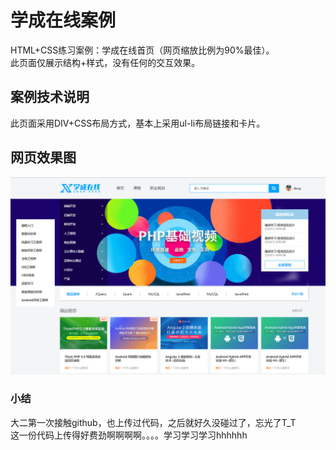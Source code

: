 # 学成在线案例
HTML+CSS练习案例：学成在线首页（网页缩放比例为90%最佳）。  
此页面仅展示结构+样式，没有任何的交互效果。  
## 案例技术说明
此页面采用DIV+CSS布局方式，基本上采用ul-li布局链接和卡片。  
## 网页效果图
![学成在线首页]( result.png)
### 小结
大二第一次接触github，也上传过代码，之后就好久没碰过了，忘光了T_T  
这一份代码上传得好费劲啊啊啊啊。。。。学习学习学习hhhhhh
